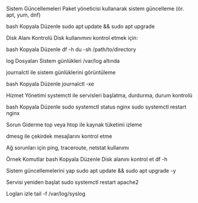 Sistem Güncellemeleri
Paket yöneticisi kullanarak sistem güncelleme (ör. apt, yum, dnf)

bash
Kopyala
Düzenle
sudo apt update && sudo apt upgrade

 Disk Alanı Kontrolü
Disk kullanımını kontrol etmek için:

bash
Kopyala
Düzenle
df -h
du -sh /path/to/directory

log Dosyaları
Sistem günlükleri /var/log altında

journalctl ile sistem günlüklerini görüntüleme

bash
Kopyala
Düzenle
journalctl -xe

 Hizmet Yönetimi
systemctl ile servisleri başlatma, durdurma, durum kontrolü

bash
Kopyala
Düzenle
sudo systemctl status nginx
sudo systemctl restart nginx

Sorun Giderme
top veya htop ile kaynak tüketimi izleme

dmesg ile çekirdek mesajlarını kontrol etme

Ağ sorunları için ping, traceroute, netstat kullanımı

 Örnek Komutlar
bash
Kopyala
Düzenle
Disk alanını kontrol et
df -h

Sistem güncellemelerini yap
sudo apt update && sudo apt upgrade -y

Servisi yeniden başlat
sudo systemctl restart apache2

Logları izle
tail -f /var/log/syslog


